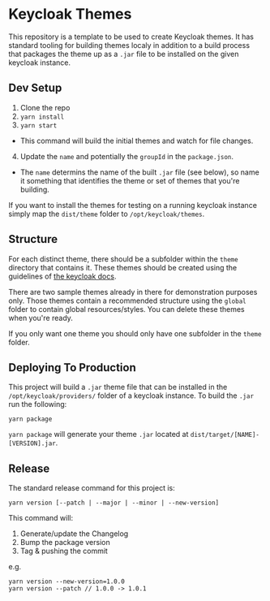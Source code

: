 # Keycloak Themes

This repository is a template to be used to create Keycloak themes. It has
standard tooling for building themes localy in addition to a build process
that packages the theme up as a `.jar` file to be installed on the given
keycloak instance.

## Dev Setup

1. Clone the repo
2. `yarn install`
3. `yarn start`
  - This command will build the initial themes and watch for file changes.
4. Update the `name` and potentially the `groupId` in the `package.json`.
  - The `name` determins the name of the built `.jar` file (see below), so name
  it something that identifies the theme or set of themes that you're building.

If you want to install the themes for testing on a running keycloak instance
simply map the `dist/theme` folder to `/opt/keycloak/themes`.

## Structure

For each distinct theme, there should be a subfolder within the `theme`
directory that contains it. These themes should be created using the guidelines
of [the keycloak docs](https://www.keycloak.org/docs/latest/server_development/#creating-a-theme).

There are two sample themes already in there for demonstration purposes only.
Those themes contain a recommended structure using the `global` folder to contain
global resources/styles. You can delete these themes when you're ready.

If you only want one theme you should only have one subfolder in the `theme`
folder.

## Deploying To Production

This project will build a `.jar` theme file that can be installed in the
`/opt/keycloak/providers/` folder of a keycloak instance. To build the `.jar`
run the following:

`yarn package`

`yarn package` will generate your theme `.jar` located at
`dist/target/[NAME]-[VERSION].jar`.

## Release

The standard release command for this project is:

```
yarn version [--patch | --major | --minor | --new-version]
```

This command will:

1. Generate/update the Changelog
1. Bump the package version
1. Tag & pushing the commit


e.g.

```
yarn version --new-version=1.0.0
yarn version --patch // 1.0.0 -> 1.0.1
```

